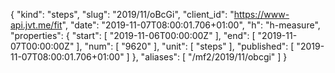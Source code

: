{
  "kind": "steps",
  "slug": "2019/11/oBcGi",
  "client_id": "https://www-api.jvt.me/fit",
  "date": "2019-11-07T08:00:01.706+01:00",
  "h": "h-measure",
  "properties": {
    "start": [
      "2019-11-06T00:00:00Z"
    ],
    "end": [
      "2019-11-07T00:00:00Z"
    ],
    "num": [
      "9620"
    ],
    "unit": [
      "steps"
    ],
    "published": [
      "2019-11-07T08:00:01.706+01:00"
    ]
  },
  "aliases": [
    "/mf2/2019/11/obcgi"
  ]
}
